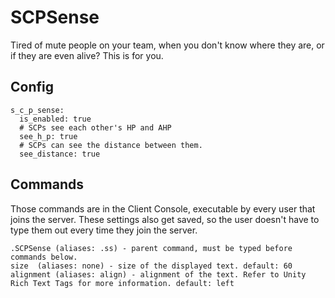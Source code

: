 # SCPSense
 Tired of mute people on your team, when you don't know where they are, or if they are even alive? This is for you.
## Config
```
s_c_p_sense:
  is_enabled: true
  # SCPs see each other's HP and AHP
  see_h_p: true
  # SCPs can see the distance between them.
  see_distance: true
```
## Commands 
Those commands are in the Client Console, executable by every user that joins the server.
These settings also get saved, so the user doesn't have to type them out every time they join the server.
```
.SCPSense (aliases: .ss) - parent command, must be typed before commands below.
size  (aliases: none) - size of the displayed text. default: 60
alignment (aliases: align) - alignment of the text. Refer to Unity Rich Text Tags for more information. default: left
```
